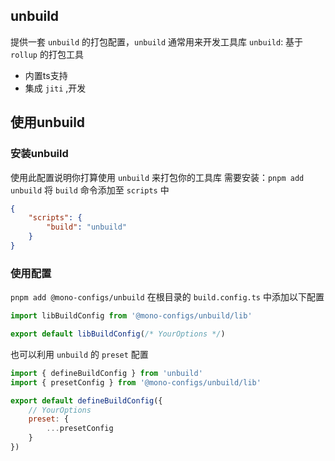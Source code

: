## unbuild
提供一套 `unbuild` 的打包配置，`unbuild` 通常用来开发工具库
`unbuild`: 基于 `rollup` 的打包工具
- 内置ts支持
- 集成 `jiti` ,开发

## 使用unbuild

### 安装unbuild
使用此配置说明你打算使用 `unbuild` 来打包你的工具库
需要安装：`pnpm add unbuild`
将 `build` 命令添加至 `scripts` 中
```json
{
    "scripts": {
        "build": "unbuild"
    }
}
```

### 使用配置
`pnpm add @mono-configs/unbuild`
在根目录的 `build.config.ts` 中添加以下配置
```js
import libBuildConfig from '@mono-configs/unbuild/lib'

export default libBuildConfig(/* YourOptions */)
```
也可以利用 `unbuild` 的 `preset` 配置
```js
import { defineBuildConfig } from 'unbuild'
import { presetConfig } from '@mono-configs/unbuild/lib'

export default defineBuildConfig({
    // YourOptions
    preset: {
        ...presetConfig
    }
})
```
